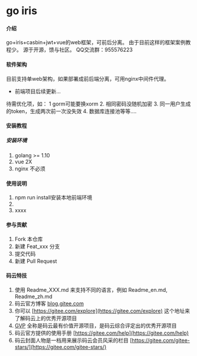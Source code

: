 # go iris

#### 介绍
go+iris+casbin+jwt+vue的web框架，可前后分离。
由于目前这样的框架案例教程少。
源于开源，馈与社区。
QQ交流群：955576223

#### 软件架构
目前支持单web架构，如果部署成前后端分离，可用nginx中间件代理。
* 前端项目后续更新...

待需优化项，如：
1 gorm可能要换xorm
2. 相同密码没随机加密
3. 同一用户生成的token，生成两次前一次没失效
4. 数据库连接池等等....

#### 安装教程

##### 安装环境
1. golang >= 1.10
2. vue 2X
3. nginx 不必须

#### 使用说明

1. npm run install安装本地前端环境
2. 
3. xxxx

#### 参与贡献

1. Fork 本仓库
2. 新建 Feat_xxx 分支
3. 提交代码
4. 新建 Pull Request


#### 码云特技

1. 使用 Readme\_XXX.md 来支持不同的语言，例如 Readme\_en.md, Readme\_zh.md
2. 码云官方博客 [blog.gitee.com](https://blog.gitee.com)
3. 你可以 [https://gitee.com/explore](https://gitee.com/explore) 这个地址来了解码云上的优秀开源项目
4. [GVP](https://gitee.com/gvp) 全称是码云最有价值开源项目，是码云综合评定出的优秀开源项目
5. 码云官方提供的使用手册 [https://gitee.com/help](https://gitee.com/help)
6. 码云封面人物是一档用来展示码云会员风采的栏目 [https://gitee.com/gitee-stars/](https://gitee.com/gitee-stars/)
